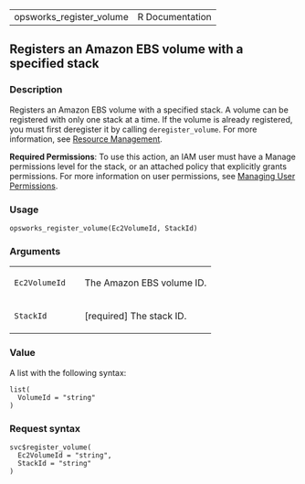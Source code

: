 <table style="width: 100%;">
<tbody>
<tr class="odd">
<td>opsworks_register_volume</td>
<td style="text-align: right;">R Documentation</td>
</tr>
</tbody>
</table>

## Registers an Amazon EBS volume with a specified stack

### Description

Registers an Amazon EBS volume with a specified stack. A volume can be
registered with only one stack at a time. If the volume is already
registered, you must first deregister it by calling `deregister_volume`.
For more information, see [Resource
Management](https://docs.aws.amazon.com/opsworks/latest/userguide/resources.html).

**Required Permissions**: To use this action, an IAM user must have a
Manage permissions level for the stack, or an attached policy that
explicitly grants permissions. For more information on user permissions,
see [Managing User
Permissions](https://docs.aws.amazon.com/opsworks/latest/userguide/opsworks-security-users.html).

### Usage

    opsworks_register_volume(Ec2VolumeId, StackId)

### Arguments

<table>
<colgroup>
<col style="width: 35%" />
<col style="width: 65%" />
</colgroup>
<tbody>
<tr class="odd">
<td><code
id="opsworks_register_volume_:_Ec2VolumeId">Ec2VolumeId</code></td>
<td><p>The Amazon EBS volume ID.</p></td>
</tr>
<tr class="even">
<td><code id="opsworks_register_volume_:_StackId">StackId</code></td>
<td><p>[required] The stack ID.</p></td>
</tr>
</tbody>
</table>

### Value

A list with the following syntax:

    list(
      VolumeId = "string"
    )

### Request syntax

    svc$register_volume(
      Ec2VolumeId = "string",
      StackId = "string"
    )
